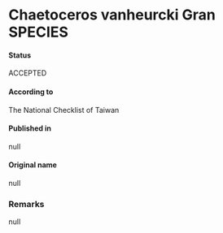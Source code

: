 Chaetoceros vanheurcki Gran SPECIES
=======

#### Status
ACCEPTED

#### According to
The National Checklist of Taiwan

#### Published in
null

#### Original name
null

### Remarks
null